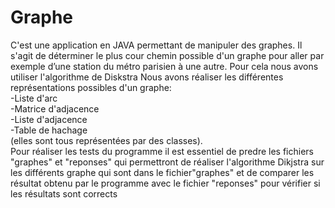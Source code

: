 # Graphe
C'est une application en JAVA permettant de manipuler des 
graphes. Il s'agit de déterminer le plus cour chemin possible d'un graphe pour aller par exemple d’une station du métro parisien à une 
autre.  Pour cela nous avons utiliser l'algorithme de Diskstra 
Nous avons réaliser les différentes représentations possibles d'un graphe:  
-Liste d'arc   
-Matrice d'adjacence  
-Liste d'adjacence  
-Table de hachage  
(elles sont tous représentées par des classes).  
Pour réaliser les tests du programme il est essentiel de predre les fichiers "graphes" et "reponses" qui permettront de réaliser l'algorithme Dikjstra sur les différents graphe qui sont dans le fichier"graphes" et de comparer les résultat obtenu par le programme avec le fichier "reponses" pour vérifier si les résultats sont corrects  
